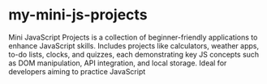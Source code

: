 # my-mini-js-projects
Mini JavaScript Projects is a collection of beginner-friendly applications to enhance JavaScript skills. Includes projects like calculators, weather apps, to-do lists, clocks, and quizzes, each demonstrating key JS concepts such as DOM manipulation, API integration, and local storage. Ideal for developers aiming to practice JavaScript 
